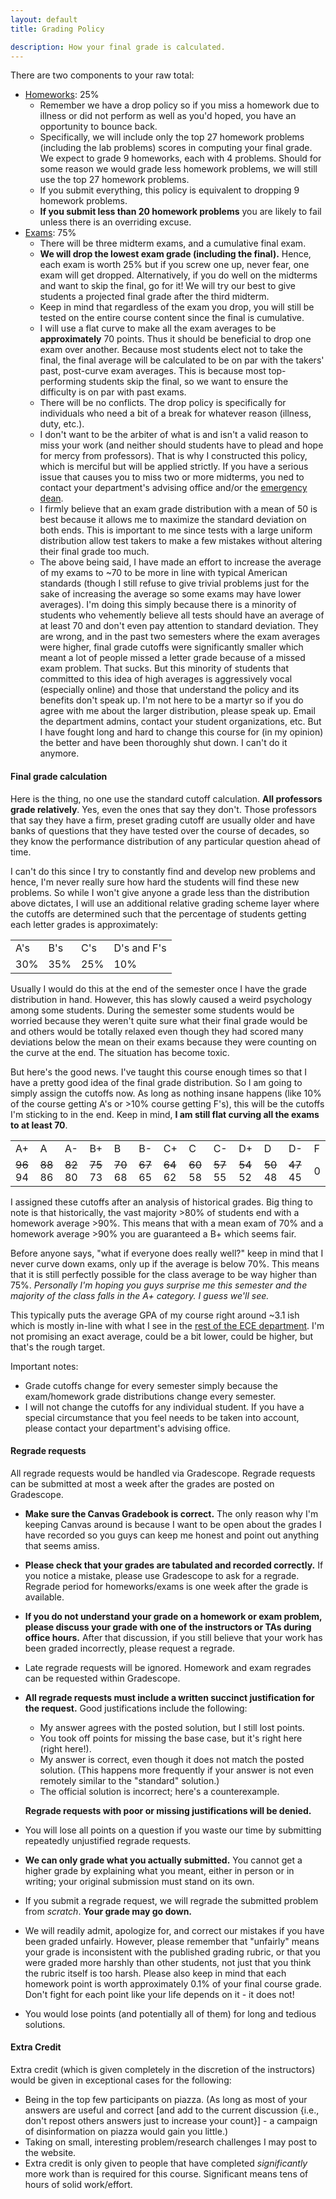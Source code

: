 ```yaml
---
layout: default
title: Grading Policy

description: How your final grade is calculated. 
---
```


There are two components to your raw total: 

- [Homeworks](/homeworks.html): 25%
    - Remember we have a drop policy so if you miss a homework due to illness or did not perform as well as you'd hoped, you have an opportunity to bounce back. 
    - Specifically, we will include only the top 27 homework problems (including the lab problems) scores in computing your final grade. We expect to grade 9 homeworks, each with 4 problems. Should for some reason we would grade less homework problems, we will still use the top 27 homework problems.
    - If you submit everything, this policy is equivalent to dropping 9 homework problems.
    - **If you submit less than 20 homework problems** you are likely to fail unless there is an overriding excuse.
- [Exams](/exams.html): 75%
    - There will be three midterm exams, and a cumulative final exam. 
    - **We will drop the lowest exam grade (including the final).** Hence, each exam is worth 25% but if you screw one up, never fear, one exam will get dropped. Alternatively, if you do well on the midterms and want to skip the final, go for it! We will try our best to give students a projected final grade after the third midterm.
    - Keep in mind that regardless of the exam you drop, you will still be tested on the entire course content since the final is cumulative. 
    - I will use a flat curve to make all the exam averages to be **approximately** 70 points. Thus it should be beneficial to drop one exam over another. Because most students elect not to take the final, the final average will be calculated to be on par with the takers' past, post-curve exam averages. This is because most top-performing students skip the final, so we want to ensure the difficulty is on par with past exams. 
    - There will be no conflicts. The drop policy is specifically for individuals who need a bit of a break for whatever reason (illness, duty, etc.). 
    - I don't want to be the arbiter of what is and isn't a valid reason to miss your work (and neither should students have to plead and hope for mercy from professors). That is why I constructed this policy, which is merciful but will be applied strictly. If you have a serious issue that causes you to miss two or more midterms, you ned to contact your department's advising office and/or the [emergency dean](/policies/stressed).
    - I firmly believe that an exam grade distribution with a mean of 50 is best because it allows me to maximize the standard deviation on both ends. This is important to me since tests with a large uniform distribution allow test takers to make a few mistakes without altering their final grade too much. 
    - The above being said, I have made an effort to increase the average of my exams to ~70 to be more in line with typical American standards (though I still refuse to give trivial problems just for the sake of increasing the average so some exams may have lower averages). I'm doing this simply because there is a minority of students who vehemently believe all tests should have an average of at least 70 and don't even pay attention to standard deviation. They are wrong, and in the past two semesters where the exam averages were higher, final grade cutoffs were significantly smaller which meant a lot of people missed a letter grade because of a missed exam problem. That sucks. But this minority of students that committed to this idea of high averages is aggressively vocal (especially online) and those that understand the policy and its benefits don't speak up. I'm not here to be a martyr so if you do agree with me about the larger distribution, please speak up. Email the department admins, contact your student organizations, etc. But I have fought long and hard to change this course for (in my opinion) the better and have been thoroughly shut down. I can't do it anymore.   


#### Final grade calculation 

Here is the thing, no one use the standard cutoff calculation. **All professors grade relatively**. Yes, even the ones that say they don't. Those professors that say they have a firm, preset grading cutoff are usually older and have banks of questions that they have tested over the course of decades, so they know the performance distribution of any particular question ahead of time. 

I can't do this since I try to constantly find and develop new problems and hence, I'm never really sure how hard the students will find these new problems. So while I won't give anyone a grade less than the distribution above dictates, I will use an additional relative grading scheme layer where the cutoffs are determined such that the percentage of students getting each letter grades is approximately:  

<table id="customers">
    <tr>
        <td> A's  </td>
        <td> B's  </td>
        <td> C's  </td>
        <td> D's and F's  </td>
    </tr>
    <tr>
        <td> 30%   </td>
        <td> 35%  </td>
        <td> 25%  </td>
        <td> 10%  </td>
    </tr>
</table>

Usually I would do this at the end of the semester once I have the grade distribution in hand. However, this has slowly caused a weird psychology among some students. During the semester some students would be worried because they weren't quite sure what their final grade would be and others would be totally relaxed even though they had scored many deviations below the mean on their exams because they were counting on the curve at the end. The situation has become toxic.

But here's the good news. I've taught this course enough times so that I have a pretty good idea of the final grade distribution. So I am going to simply assign the cutoffs now. As long as nothing insane happens (like 10% of the course getting A's or >10% course getting F's), this will be the cutoffs I'm sticking to in the end. Keep in mind, **I am still flat curving all the exams to at least 70**.  

<table id="customers">
    <tr>
        <td> A+ </td>
        <td> A  </td>
        <td> A- </td>
        <td> B+ </td>
        <td> B  </td>
        <td> B- </td>
        <td> C+ </td>
        <td> C  </td>
        <td> C- </td>
        <td> D+ </td>
        <td> D  </td>
        <td> D- </td>
        <td> F  </td>
    </tr>
    <tr>
        <td> <s> 96 </s> 94 </td>
        <td> <s> 88 </s> 86 </td>
        <td> <s> 82 </s> 80 </td>
        <td> <s> 75 </s> 73 </td>
        <td> <s> 70 </s> 68 </td>
        <td> <s> 67 </s> 65 </td>    
        <td> <s> 64 </s> 62 </td>
        <td> <s> 60 </s> 58 </td>
        <td> <s> 57 </s> 55 </td>    
        <td> <s> 54 </s> 52 </td>
        <td> <s> 50 </s> 48 </td>
        <td> <s> 47 </s> 45 </td>    
        <td>  0  </td>    
    </tr>
</table>

I assigned these cutoffs after an analysis of historical grades. Big thing to note is that historically, the vast majority >80% of students end with a homework average >90%. This means that with a mean exam of 70% and a homework average >90% you are guaranteed a B+ which seems fair. 

Before anyone says, "what if everyone does really well?" keep in mind that I never curve down exams, only up if the average is below 70%. This means that it is still perfectly possible for the class average to be way higher than 75%. *Personally I'm hoping you guys surprise me this semester and the majority of the class falls in the A+ category. I guess we'll see.*

This typically puts the average GPA of my course right around ~3.1 ish which is mostly in-line with what I see in the [rest of the ECE department](https://waf.cs.illinois.edu/discovery/grade_disparity_between_sections_at_uiuc/). I'm not promising an exact average, could be a bit lower, could be higher, but that's the rough target. 

Important notes: 
- Grade cutoffs change for every semester simply because the exam/homework grade distributions change every semester. 
- I will not change the cutoffs for any individual student. If you have a special circumstance that you feel needs to be taken into account, please contact your department's advising office. 

#### Regrade requests

All regrade requests would be handled via Gradescope. Regrade requests can be submitted at most a week after the grades are posted on Gradescope.

- **Make sure the Canvas Gradebook is correct.** The only reason why I'm keeping Canvas around is because I want to be open about the grades I have recorded so you guys can keep me honest and point out anything that seems amiss. 
- **Please check that your grades are tabulated and recorded correctly.** If you notice a mistake, please use Gradescope to ask for a regrade. Regrade period for homeworks/exams is one week after the grade is available.
- **If you do not understand your grade on a homework or exam problem, please discuss your grade with one of the instructors or TAs during office hours.** After that discussion, if you still believe that your work has been graded incorrectly, please request a regrade.
- Late regrade requests will be ignored. Homework and exam regrades can be requested within Gradescope.
- **All regrade requests must include a written succinct justification for the request.** Good justifications include the following:
    - My answer agrees with the posted solution, but I still lost points.
    - You took off points for missing the base case, but it's right here (right here!).
    - My answer is correct, even though it does not match the posted solution. (This happens more frequently if your answer is not even remotely similar to the "standard" solution.)
    - The official solution is incorrect; here's a counterexample.

    **Regrade requests with poor or missing justifications will be denied.**
- You will lose all points on a question if you waste our time by submitting repeatedly unjustified regrade requests.
- **We can only grade what you actually submitted.** You cannot get a higher grade by explaining what you meant, either in person or in writing; your original submission must stand on its own.
- If you submit a regrade request, we will regrade the submitted problem from *scratch*. **Your grade may go down.**
- We will readily admit, apologize for, and correct our mistakes if you have been graded unfairly. However, please remember that "unfairly" means your grade is inconsistent with the published grading rubric, or that you were graded more harshly than other students, not just that you think the rubric itself is too harsh. Please also keep in mind that each homework point is worth approximately 0.1% of your final course grade. Don't fight for each point like your life depends on it - it does not!
- You would lose points (and potentially all of them) for long and tedious solutions.

#### Extra Credit

Extra credit (which is given completely in the discretion of the instructors) would be given in exceptional cases for the following:

- Being in the top few participants on piazza. (As long as most of your answers are useful and correct [and add to the current discussion {i.e., don't repost others answers just to increase your count}] - a campaign of disinformation on piazza would gain you little.)
- Taking on small, interesting problem/research challenges I may post to the website.
- Extra credit is only given to people that have completed *significantly* more work than is required for this course. Significant means tens of hours of solid work/effort.





